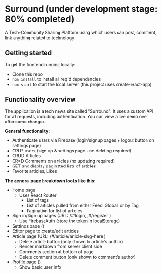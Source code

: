 # Surround (under development stage: 80% completed)
A Tech-Community Sharing Platform using which users can post, comment, link anything related to technology.

## Getting started
To get the frontend running locally:

- Clone this repo
- `npm install` to install all req'd dependencies
- `npm start` to start the local server (this project uses create-react-app)



## Functionality overview

The application is a tech news site called "Surround". It uses a custom API for all requests, including authentication. You can view a live demo over after some changes.

**General functionality:**

- Authenticate users via Firebase (login/signup pages + logout button on settings page)
- CRU* users (sign up & settings page - no deleting required)
- CRUD Articles
- CR*D Comments on articles (no updating required)
- GET and display paginated lists of articles
- Favorite articles, Likes

**The general page breakdown looks like this:**

- Home page
    - Uses React Router
        - List of tags
        - List of articles pulled from either Feed, Global, or by Tag
        - Pagination for list of articles
- Sign in/Sign up pages (URL: /#/login, /#/register )
    - Use FirebaseAuth (store the token in localStorage)
- Settings page ()
- Editor page to create/edit articles
- Article page (URL: /#/article/article-slug-here )
    - Delete article button (only shown to article's author)
    - Render markdown from server client side
    - Comments section at bottom of page
    - Delete comment button (only shown to comment's author)
- Profile page ()
    - Show basic user info

